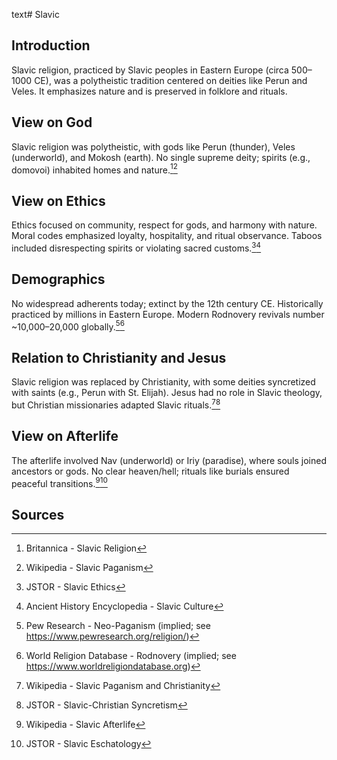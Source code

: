text# Slavic
## Introduction
Slavic religion, practiced by Slavic peoples in Eastern Europe (circa 500–1000 CE), was a polytheistic tradition centered on deities like Perun and Veles. It emphasizes nature and is preserved in folklore and rituals.
## View on God
Slavic religion was polytheistic, with gods like Perun (thunder), Veles (underworld), and Mokosh (earth). No single supreme deity; spirits (e.g., domovoi) inhabited homes and nature.[^31][^32]
## View on Ethics
Ethics focused on community, respect for gods, and harmony with nature. Moral codes emphasized loyalty, hospitality, and ritual observance. Taboos included disrespecting spirits or violating sacred customs.[^33][^34]
## Demographics
No widespread adherents today; extinct by the 12th century CE. Historically practiced by millions in Eastern Europe. Modern Rodnovery revivals number ~10,000–20,000 globally.[^35][^36]
## Relation to Christianity and Jesus
Slavic religion was replaced by Christianity, with some deities syncretized with saints (e.g., Perun with St. Elijah). Jesus had no role in Slavic theology, but Christian missionaries adapted Slavic rituals.[^37][^38]
## View on Afterlife
The afterlife involved Nav (underworld) or Iriy (paradise), where souls joined ancestors or gods. No clear heaven/hell; rituals like burials ensured peaceful transitions.[^39][^40]
## Sources
[^31]: Britannica - Slavic Religion[](https://www.britannica.com/topic/Slavic-religion)
[^32]: Wikipedia - Slavic Paganism[](https://en.wikipedia.org/wiki/Slavic_paganism)
[^33]: JSTOR - Slavic Ethics[](https://www.jstor.org/stable/3260730)
[^34]: Ancient History Encyclopedia - Slavic Culture[](https://www.ancient.eu/Slavic_Religion/)
[^35]: Pew Research - Neo-Paganism (implied; see https://www.pewresearch.org/religion/)
[^36]: World Religion Database - Rodnovery (implied; see https://www.worldreligiondatabase.org)
[^37]: Wikipedia - Slavic Paganism and Christianity[](https://en.wikipedia.org/wiki/Slavic_paganism#Christianity)
[^38]: JSTOR - Slavic-Christian Syncretism[](https://www.jstor.org/stable/3260731)
[^39]: Wikipedia - Slavic Afterlife[](https://en.wikipedia.org/wiki/Slavic_paganism#Afterlife)
[^40]: JSTOR - Slavic Eschatology[](https://www.jstor.org/stable/3260732)
